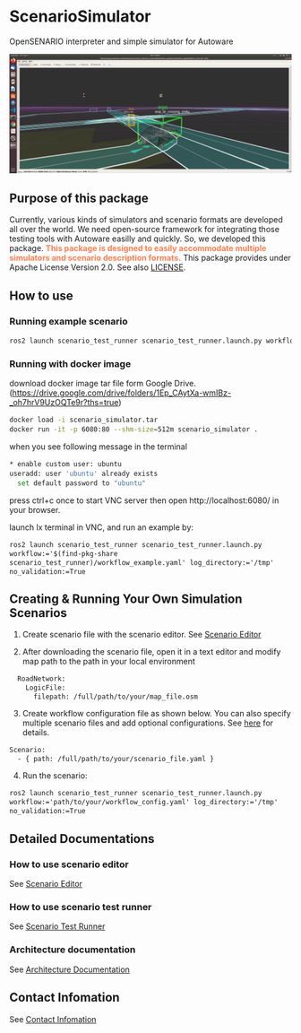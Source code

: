 # ScenarioSimulator

OpenSENARIO interpreter and simple simulator for Autoware

![rviz](image/rviz.png "rviz")

## Purpose of this package
Currently, various kinds of simulators and scenario formats are developed all over the world.
We need open-source framework for integrating those testing tools with Autoware easilly and quickly.
So, we developed this package.
<font color="Coral">__This package is designed to easily accommodate multiple simulators and scenario description formats.__</font>
This package provides under Apache License Version 2.0.
See also [LICENSE](LICENSE).

## How to use

### Running example scenario
```bash
ros2 launch scenario_test_runner scenario_test_runner.launch.py workflow:='$(find-pkg-share scenario_test_runner)/workflow_example.yaml' log_directory:='/tmp' no_validation:=True
```

### Running with docker image
download docker image tar file form Google Drive. (https://drive.google.com/drive/folders/1Ep_CAytXa-wmIBz-_oh7hrV9UzOQTe9r?ths=true)
```bash
docker load -i scenario_simulator.tar
docker run -it -p 6080:80 --shm-size=512m scenario_simulator .
```

when you see following message in the terminal
```bash
* enable custom user: ubuntu
useradd: user 'ubuntu' already exists
  set default password to "ubuntu"
```

press ctrl+c once to start VNC server
then open http://localhost:6080/ in your browser.

launch lx terminal in VNC, and run an example by:

```
ros2 launch scenario_test_runner scenario_test_runner.launch.py workflow:='$(find-pkg-share scenario_test_runner)/workflow_example.yaml' log_directory:='/tmp' no_validation:=True
```

## Creating & Running Your Own Simulation Scenarios

1. Create scenario file with the scenario editor. See [Scenario Editor](doc/README.md)

2. After downloading the scenario file, open it in a text editor and modify map path to the path in your local environment
```
  RoadNetwork:
    LogicFile:
      filepath: /full/path/to/your/map_file.osm
```

3. Create workflow configuration file as shown below. You can also specify multiple scenario files and add optional configurations. See [here](docs/scenario_test_runner.md) for details.
```
Scenario:
  - { path: /full/path/to/your/scenario_file.yaml }
```

4. Run the scenario:
```
ros2 launch scenario_test_runner scenario_test_runner.launch.py workflow:='path/to/your/workflow_config.yaml' log_directory:='/tmp' no_validation:=True
```

## Detailed Documentations
### How to use scenario editor
See [Scenario Editor](user_guide/scenario_editor/ScenarioEditorUserGuide)

### How to use scenario test runner
See [Scenario Test Runner](user_guide/test_runner/ScenarioTestRunner)

### Architecture documentation
See [Architecture Documentation](design/SystemArchitecture)

## Contact Infomation
See [Contact Infomation](etc/ContactUs)

